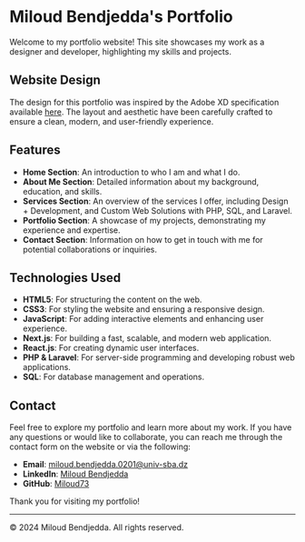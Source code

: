# Miloud Bendjedda's Portfolio

Welcome to my portfolio website! This site showcases my work as a designer and developer, highlighting my skills and projects.

## Website Design

The design for this portfolio was inspired by the Adobe XD specification available [here](https://xd.adobe.com/spec/6ebfeb86-6eeb-4b69-77dc-ecf4c4506bcc-188e/screen/530dc661-57b9-43cc-a9c6-e3113aaaec9e/). The layout and aesthetic have been carefully crafted to ensure a clean, modern, and user-friendly experience.

## Features

- **Home Section**: An introduction to who I am and what I do.
- **About Me Section**: Detailed information about my background, education, and skills.
- **Services Section**: An overview of the services I offer, including Design + Development, and Custom Web Solutions with PHP, SQL, and Laravel.
- **Portfolio Section**: A showcase of my projects, demonstrating my experience and expertise.
- **Contact Section**: Information on how to get in touch with me for potential collaborations or inquiries.

## Technologies Used

- **HTML5**: For structuring the content on the web.
- **CSS3**: For styling the website and ensuring a responsive design.
- **JavaScript**: For adding interactive elements and enhancing user experience.
- **Next.js**: For building a fast, scalable, and modern web application.
- **React.js**: For creating dynamic user interfaces.
- **PHP & Laravel**: For server-side programming and developing robust web applications.
- **SQL**: For database management and operations.

## Contact

Feel free to explore my portfolio and learn more about my work. If you have any questions or would like to collaborate, you can reach me through the contact form on the website or via the following:

- **Email**: [miloud.bendjedda.0201@univ-sba.dz](mailto:miloud.bendjedda.0201@univ-sba.dz)
- **LinkedIn**: [Miloud Bendjedda](https://www.linkedin.com/in/miloud-bendjedda73)
- **GitHub**: [Miloud73](https://github.com/Miloud73)

Thank you for visiting my portfolio!

---

© 2024 Miloud Bendjedda. All rights reserved.
